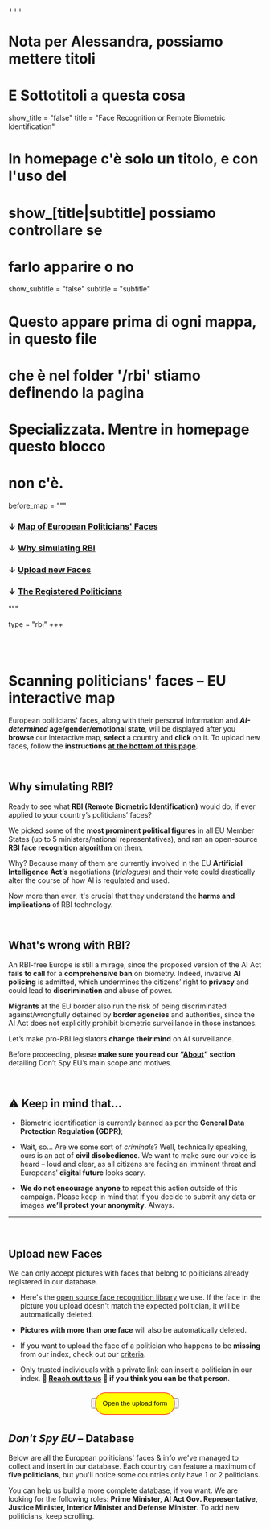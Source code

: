 +++

# Nota per Alessandra, possiamo mettere titoli
# E Sottotitoli a questa cosa
show_title = "false"
title = "Face Recognition or Remote Biometric Identification"

# In homepage c'è solo un titolo, e con l'uso del
# show_[title|subtitle] possiamo controllare se
# farlo apparire o no
show_subtitle = "false"
subtitle = "subtitle"

# Questo appare prima di ogni mappa, in questo file
# che è nel folder '/rbi' stiamo definendo la pagina
# Specializzata. Mentre in homepage questo blocco
# non c'è.
before_map = """
### ↓ [Map of European Politicians' Faces](/faces#euromap)
### ↓ [Why simulating RBI](/faces#why-simulating-rbi)
### ↓ [Upload new Faces](/faces#nocoform)
### ↓ [The Registered Politicians](/faces#database)
"""

type = "rbi"
+++

<br>
<br>

# Scanning politicians' faces – EU interactive map

European politicians' faces, along with their personal information and **_AI-determined_ age/gender/emotional state**, will be displayed after you **browse** our interactive map, **select** a country and **click** on it. To upload new faces, follow the **instructions [at the bottom of this page](/faces#upload-new-faces)**.

<br>

<section id="why-simulating-rbi">

# Why simulating RBI?

Ready to see what **RBI (Remote Biometric Identification)** would do, if ever applied to your country’s politicians’ faces?

We picked some of the **most prominent political figures** in all EU Member States (up to 5 ministers/national representatives), and ran an open-source **RBI face recognition algorithm** on them.

Why? Because many of them are currently involved in the EU **Artificial Intelligence Act’s** negotiations (_trialogues_) and their vote could drastically alter the course of how AI is regulated and used.

Now more than ever, it's crucial that they understand the **harms and implications** of RBI technology.

<br>

# What's wrong with RBI?

An RBI-free Europe is still a mirage, since the proposed version of the AI Act **fails to call** for a **comprehensive ban** on biometry. Indeed, invasive **AI policing** is admitted, which undermines the citizens’ right to **privacy** and could lead to **discrimination** and abuse of power.

**Migrants** at the EU border also run the risk of being discriminated against/wrongfully detained by **border agencies** and authorities, since the AI Act does not explicitly prohibit biometric surveillance in those instances.

Let’s make pro-RBI legislators **change their mind** on AI surveillance.

Before proceeding, please **make sure you read our “[About](/about)” section** detailing Don’t Spy EU’s main scope and motives.

<br>

# ⚠ Keep in mind that...

* Biometric identification is currently banned as per the **General Data Protection Regulation (GDPR)**;

* Wait, so… Are we some sort of _criminals_? Well, technically speaking, ours is an act of **civil disobedience**. We want to make sure our voice is heard – loud and clear, as all citizens are facing an imminent threat and Europeans’ **digital future** looks scary.

* **We do not encourage anyone** to repeat this action outside of this campaign. Please keep in mind that if you decide to submit any data or images **we’ll protect your anonymity**. Always.

</section>



---

<section id="nocoform">

<br>

# Upload new Faces

We can only accept pictures with faces that belong to politicians already registered in our database.

* Here's the [open source face recognition library](//github.com/ageitgey/face_recognition) we use. If the face in the picture you upload doesn't match the expected politician, it will be automatically deleted.

* **Pictures with more than one face** will also be automatically deleted.

* If you want to upload the face of a politician who happens to be **missing** from our index, check out our [criteria](/blog/five-meaningful-figures/).

* Only trusted individuals with a private link can insert a politician in our index. **🙏 [Reach out to us](/about#contacts) 🙏 if you think you can be that person**.

</section>
<br>

<!-- this block is a button that is replaced with NocoDB -->
<style>
  #clickable {
    color: black;
    background-color: #ffff01;
    padding: 1em;
    border-radius: 20px;
    border: 1px solid red;
    text-decoration-line: none;
  }
  #clickable:hover {
    cursor: pointer;
    border: 3px solid red;
  }
</style>
<div style="text-align:center">
  <button>
    <a id="clickable" onclick="renderNocodb()" >Open the upload form</a>
  </button>
</div>
<div id="upload-form-container"></div>


<br>
<section id="database">

# _Don't Spy EU_ – Database

Below are all the European politicians' faces & info we've managed to collect and insert in our database. Each country can feature a maximum of **five politicians**, but you'll notice some countries only have 1 or 2 politicians.

You can help us build a more complete database, if you want. We are looking for the following roles: **Prime Minister, AI Act Gov. Representative, Justice Minister, Interior Minister and Defense Minister**. To add new politicians, keep scrolling.

</section>

<br>
<br>

<link rel="stylesheet" href="/css/figures.css">
<div class="grid-container" id="figures--list"></div>
<script src="/js/lodash.min.js"></script>
<script src="/js/figures.js"></script>

<script>
  document.addEventListener('DOMContentLoaded', loadPoliticalFigures);

  const starting = _.sample(['Sadness', 'Digusted', 'Angry', 'Fearful'])
  selectButtonByText(starting);
</script>
